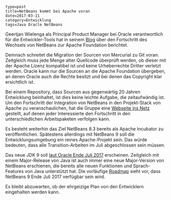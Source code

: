 ~~~~~~
type=post
title=NetBeans kommt bei Apache voran
date=2017-03-11
category=Entwicklung
tags=Java Oracle NetBeans
~~~~~~
Geertjan Wielenga als Principal Product Manager bei Oracle verantwortlich für die
Entwickler-Tools hat in seinem [Blog](https://blogs.oracle.com/geertjan/entry/netbeans_and_apache1)
über den Fortschritt des Wechsels von NetBeans zur Apache Foundation berichtet.

<!--more-->

Demnach schreitet die Migration der Sourcen von Mercurial zu Git voran. Zeitgleich muss jede
Menge alter Quellcode überprüft werden, ob dieser mit der Apache Lizenz kompatibel ist
und keine Urheberrechte Dritter verletzt werden. Oracle kann nur die Sourcen an die
Apache Foundation übergeben, an denen Oracle auch die Rechte besitzt und bei denen das
Copyright klar ersichtlich ist.

Bei einem Repository, dass Sourcen aus gegenwärtig 20 Jahren Entwicklung beinhaltet, ist
dies keine leichte Aufgabe, die zeitaufwändig ist. Um den Fortschritt der Integration von
NetBeans in den Projekt-Stack von Apache zu veranschaulichen, hat die Gruppe eine 
[Webseite ins Netz](https://cwiki.apache.org/confluence/display/NETBEANS/Apache+Transition) 
gestellt, auf denen jeder Interessierte den Fortschritt in den unterschiedlichen Arbeitspaketen 
verfolgen kann.

Es besteht weiterhin das Ziel NetBeans 8.3 bereits als Apache Incubator zu veröffentlichen.
Spätestens allerdings mit NetBeans 9 soll die Entwicklungsumgebung ein reines Apache-Projekt
sein. Das würde bedeuten, dass alle Transition-Arbeiten im Juli abgeschlossen sein müssen.

Das neue JDK 9 soll [laut Oracle Ende Juli 2017](https://jaxenter.de/java-9-release-48310) 
erscheinen. Zeitgleich mit einem Major-Release von Java ist auch immer eine neue 
Major-Version von NetBeans erschienen, die bereits alle neuen Funktionen und 
Sprach-Features von Java unterstützt hat. Die vorläufige [Roadmap](https://netbeans.org/community/releases/roadmap.html)
sieht vor, dass NetBeans 9 Ende Juli 2017 verfügbar sein wird.

Es bleibt abzuwarten, ob der ehrgeizige Plan von den Entwicklern eingehalten werden kann.




